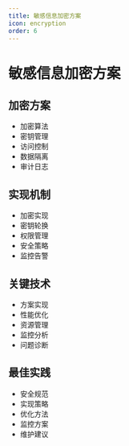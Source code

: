 ```yaml
---
title: 敏感信息加密方案
icon: encryption
order: 6
---
```


# 敏感信息加密方案

## 加密方案
- 加密算法
- 密钥管理
- 访问控制
- 数据隔离
- 审计日志

## 实现机制
- 加密实现
- 密钥轮换
- 权限管理
- 安全策略
- 监控告警

## 关键技术
- 方案实现
- 性能优化
- 资源管理
- 监控分析
- 问题诊断

## 最佳实践
- 安全规范
- 实现策略
- 优化方法
- 监控方案
- 维护建议

